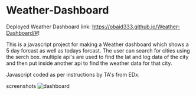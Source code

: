 # Weather-Dashboard


Deployed Weather Dashboard link: https://obaid333.github.io/Weather-Dashboard/#!


This is a javascript project for making a Weather dashboard which shows a 5 day forcast as well as todays forcast.
The user can search for cities using the serch box. 
multiple api's are used to find the lat and log data of the city and then put inside another api to find the weather data for that city.

Javascript coded as per instructions by TA's from EDx.


screenshots
![dashboard](https://github.com/obaid333/Weather-Dashboard/assets/66852767/9b027b1f-32ca-4b0b-8948-ded769019f4f)

